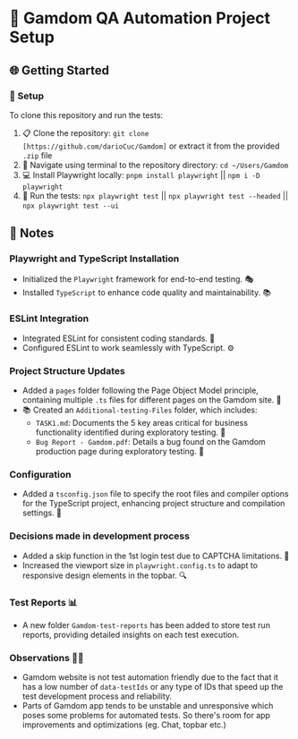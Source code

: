 # 🚀 Gamdom QA Automation Project Setup

## 🌐 Getting Started

### 🔨 Setup

To clone this repository and run the tests:

1. 📋 Clone the repository: `git clone [https://github.com/darioCuc/Gamdom]` or extract it from the provided `.zip` file
2. 📂 Navigate using terminal to the repository directory: `cd ~/Users/Gamdom`
3. 💻 Install Playwright locally: `pnpm install playwright` || `npm i -D playwright`
4. 🧪 Run the tests: `npx playwright test` || `npx playwright test --headed` || `npx playwright test --ui`


## 📝 Notes

### Playwright and TypeScript Installation

- Initialized the `Playwright` framework for end-to-end testing. 🎭
- Installed `TypeScript` to enhance code quality and maintainability. 📚 

### ESLint Integration

- Integrated ESLint for consistent coding standards. 🧹 
- Configured ESLint to work seamlessly with TypeScript. ⚙️

### Project Structure Updates

- Added a `pages` folder following the Page Object Model principle, containing multiple `.ts` files for different pages on the Gamdom site. 📁
- 📚 Created an `Additional-testing-Files` folder, which includes:
  - `TASK1.md`: Documents the 5 key areas critical for business functionality identified during exploratory testing. 📃
  - `Bug Report - Gamdom.pdf`: Details a bug found on the Gamdom production page during exploratory testing. 🐞

### Configuration

- Added a `tsconfig.json` file to specify the root files and compiler options for the TypeScript project, enhancing project structure and compilation settings. 🔧

### Decisions made in development process

- Added a skip function in the 1st login test due to CAPTCHA limitations. 🚫
- Increased the viewport size in `playwright.config.ts` to adapt to responsive design elements in the topbar. 🔍

### Test Reports 📊

- A new folder `Gamdom-test-reports` has been added to store test run reports, providing detailed insights on each test execution.

### Observations 🕵️‍♂️

- Gamdom website is not test automation friendly due to the fact that it has a low number of `data-testIds` or any type of IDs that speed up the test development process and reliability.
- Parts of Gamdom app tends to be unstable and unresponsive which poses some problems for automated tests. So there's room for app improvements and optimizations (eg. Chat, topbar etc.)

